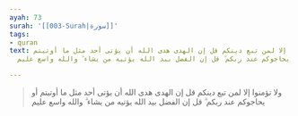 ```yaml
---
ayah: 73
surah: '[[003-Surah|سورة]]'
tags:
- quran
text: ولا تؤمنوا إلا لمن تبع دينكم قل إن الهدى هدى الله أن يؤتى أحد مثل ما أوتيتم
  أو يحاجوكم عند ربكم ۗ قل إن الفضل بيد الله يؤتيه من يشاء ۗ والله واسع عليم

---
```

> ولا تؤمنوا إلا لمن تبع دينكم قل إن الهدى هدى الله أن يؤتى أحد مثل ما أوتيتم أو يحاجوكم عند ربكم ۗ قل إن الفضل بيد الله يؤتيه من يشاء ۗ والله واسع عليم
